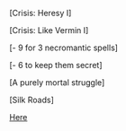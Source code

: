 [Crisis: Heresy I]

[Crisis: Like Vermin I]

[- 9 for 3 necromantic spells]

[- 6 to keep them secret]

[A purely mortal struggle]

[Silk Roads]

[Here](https://old.reddit.com/r/GodhoodWB/comments/fwp5rk/endless_pantheon_turn_7/fmvpcz7/)